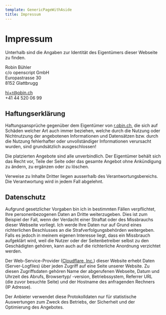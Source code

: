 ```yaml
---
template: GenericPageWithAside
title: Impressum
---
```


# Impressum

Unterhalb sind die Angaben zur Identität des Eigentümers dieser Webseite zu finden.

Robin Bühler  
c/o openscript GmbH  
Europastrasse 30  
8152 Glattbrugg

hi+r@obin.ch  
+41 44 520 06 99

## Haftungserklärung

Haftungsansprüche gegenüber dem Eigentümer von [r.obin.ch](https://r.obin.ch), die sich auf Schäden welcher Art auch immer beziehen, welche durch die Nutzung oder Nichtnutzung der angebotenen Informationen und Datensätzen bzw. durch die Nutzung fehlerhafter oder unvollständiger Informationen verursacht wurden, sind grundsätzlich ausgeschlossen!

Die platzierten Angebote sind alle unverbindlich. Der Eigentümer behält sich das Recht vor, Teile der Seite oder das gesamte Angebot ohne Ankündigung zu ändern, zu ergänzen oder zu löschen.

Verweise zu Inhalte Dritter liegen ausserhalb des Verantwortungsbereichs. Die Verantwortung wird in jedem Fall abgelehnt.

## Datenschutz

Aufgrund gesetzlicher Vorgaben bin ich in bestimmten Fällen verpflichtet, Ihre personenbezogenen Daten an Dritte weiterzugeben. Dies ist zum Beispiel der Fall, wenn der Verdacht einer Straftat oder des Missbrauchs dieser Webseite vorliegt. Ich werde Ihre Daten nur auf Grund eines richterlichen Beschlusses an die Strafverfolgungsbehörden weitergeben. Falls es jedoch in meinem eigenen Interesse liegt, dass ein Missbrauch aufgeklärt wird, weil die Nutzer oder der Seitenbetreiber selbst zu den Geschädigten gehören, kann auch auf die richterliche Anordnung verzichtet werden.

Der Web-Service-Provider ([Cloudflare, Inc.](https://www.cloudflare.com/)) dieser Website erhebt Daten (Server-Logfiles) über jeden Zugriff auf eine Seite unserer Website. Zu diesen Zugriffsdaten gehören Name der abgerufenen Webseite, Datum und Uhrzeit des Abrufs, Browsertyp/ -version, Betriebssystem, Referrer URL (die zuvor besuchte Seite) und der Hostname des anfragenden Rechners (IP Adresse).

Der Anbieter verwendet diese Protokolldaten nur für statistische Auswertungen zum Zweck des Betriebs, der Sicherheit und der Optimierung des Angebotes.